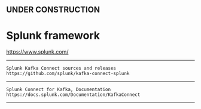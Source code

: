

## UNDER CONSTRUCTION

# Splunk framework

https://www.splunk.com/


---

    Splunk Kafka Connect sources and releases
    https://github.com/splunk/kafka-connect-splunk
---

    Splunk Connect for Kafka, Documentation
    https://docs.splunk.com/Documentation/KafkaConnect

---
